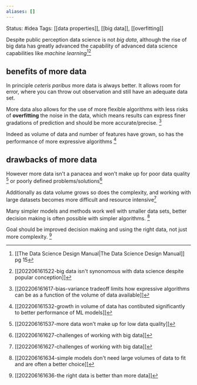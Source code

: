 ```yaml
---
aliases: []
---
```

Status: #idea
Tags: [[data properties]], [[big data]], [[overfitting]]

Despite public perception data science is not *big data*, although the rise of big data has greatly advanced the capability of advanced data science capabilities like *machine learning*[^1][^2]

## benefits of more data
In principle *ceteris paribus* more data is always better. It allows room for error, where you can throw out observation and still have an adequate data set. 

More data also allows for the use of more flexible algorithms with less risks of **overfitting** the noise in the data, which means results can express finer gradations of prediction and should be more accurate/precise. [^3]

Indeed as volume of data and number of features have grown, so has the performance of more expressive algorithms [^4]

## drawbacks of more data
However more data isn't a panacea and won't make up for poor data quality [^5] or poorly defined problems/solutions[^6]

Additionally as data volume grows so does the complexity, and working with large datasets becomes more difficult and resource intensive[^6]

Many simpler models and methods work well with smaller data sets, better decision making is often possible with simpler algorithms. [^7]

Goal should be improved decision making and using the right data, not just more complexity. [^8]

[^1]:[[The Data Science  Design Manual|The Data Science Design Manual]] pg 15
[^2]:[[202206161522-big data isn't synonomous with data science despite popular conception]]
[^3]:[[202206161617-bias-variance tradeoff limits how expressive algorithms can be as a function of the volume of data available]]
[^4]:[[202206161532-growth in volume of data has contibuted significantly to better performance of ML models]]
[^5]:[[202206161537-more data won't make up for low data quality]]
[^6]:[[202206161627-challenges of working with big data]]
[^7]:[[202206161634-simple models don't need large volumes of data to fit and are often a better choice]]
[^8]: [[202206161636-the right data is better than more data]]